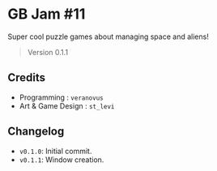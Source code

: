 # GB Jam #11

Super cool puzzle games about managing space and aliens!

> Version 0.1.1

## Credits

- Programming : `veranovus`
- Art & Game Design : `st_levi`

## Changelog

- `v0.1.0`: Initial commit.
- `v0.1.1`: Window creation.
